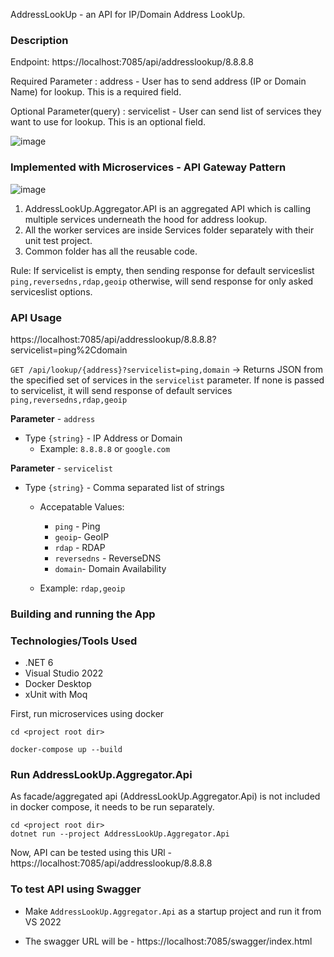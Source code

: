 AddressLookUp - an API for IP/Domain Address LookUp. 

### Description

Endpoint: https://localhost:7085/api/addresslookup/8.8.8.8

Required Parameter : address - User has to send address (IP or Domain Name) for lookup. This is a required field.

Optional Parameter(query) : servicelist - User can send list of services they want to use for lookup. This is an optional field.

![image](https://user-images.githubusercontent.com/39909249/179764627-df55da82-5a91-4a92-b8af-76b56249524b.png)


### Implemented with Microservices - API Gateway Pattern

![image](https://user-images.githubusercontent.com/39909249/179696136-9594438f-3d86-4b54-a790-83352008c712.png)


1. AddressLookUp.Aggregator.API is an aggregated API which is calling multiple services underneath the hood for address lookup.
2. All the worker services are inside Services folder separately with their unit test project.
3. Common folder has all the reusable code.

Rule: If servicelist is empty, then sending response for default serviceslist `ping,reversedns,rdap,geoip`
otherwise, will send response for only asked serviceslist options.

### API Usage

https://localhost:7085/api/addresslookup/8.8.8.8?servicelist=ping%2Cdomain

`GET /api/lookup/{address}?servicelist=ping,domain` ->  Returns JSON from the specified set of services in the `servicelist` parameter.
If none is passed to servicelist, it will send response of default services `ping,reversedns,rdap,geoip`

**Parameter** - `address`

  - Type `{string}` - IP Address or Domain
	- Example: `8.8.8.8` or `google.com`

 **Parameter** - `servicelist`

  - Type `{string}` - Comma separated list of strings
    - Accepatable Values:    
      - `ping` - Ping
      - `geoip`- GeoIP
      - `rdap` - RDAP
      - `reversedns` - ReverseDNS
      - `domain`- Domain Availability
      
    - Example: `rdap,geoip`
	

### Building and running the App

### Technologies/Tools Used

- .NET 6
- Visual Studio 2022
- Docker Desktop
- xUnit with Moq

First, run microservices using docker

```shell
cd <project root dir>

docker-compose up --build
``` 

### Run AddressLookUp.Aggregator.Api 

As facade/aggregated api (AddressLookUp.Aggregator.Api) is not included in docker compose, it needs to be run separately.

```shell
cd <project root dir>
dotnet run --project AddressLookUp.Aggregator.Api
```

Now, API can be tested using this URl - https://localhost:7085/api/addresslookup/8.8.8.8

### To test API using Swagger

  - Make `AddressLookUp.Aggregator.Api` as a startup project and run it from VS 2022

  - The swagger URL will be - https://localhost:7085/swagger/index.html

  


 



 
